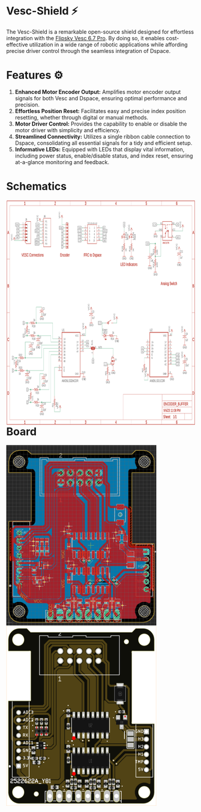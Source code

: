 # Vesc-Shield ⚡️

The Vesc-Shield is a remarkable open-source shield designed for effortless integration with the [Flipsky Vesc 6.7 Pro](https://flipsky.net/products/flipsky-mini-fsesc6-7-pro-70a-base-on-vesc6-6-with-aluminum-anodized-heat-sink?variant=42664011956465&currency=USD&utm_medium=product_sync&utm_source=google&utm_content=sag_organic&utm_campaign=sag_organic&gad=1&gclid=CjwKCAjwo9unBhBTEiwAipC110jtGEOlnNmrO9Tqul8LjfJ8Tr05fPZSuTm81KGfPlVTePEtUpiYyBoCPOYQAvD_BwE). By doing so, it enables cost-effective utilization in a wide range of robotic applications while affording precise driver control through the seamless integration of Dspace.

# Features ⚙️
1. **Enhanced Motor Encoder Output:** Amplifies motor encoder output signals for both Vesc and Dspace, ensuring optimal performance and precision.<br/>
1. **Effortless Position Reset:** Facilitates easy and precise index position resetting, whether through digital or manual methods.<br/>
1. **Motor Driver Control:** Provides the capability to enable or disable the motor driver with simplicity and efficiency.<br/>
1. **Streamlined Connectivity:** Utilizes a single ribbon cable connection to Dspace, consolidating all essential signals for a tidy and efficient setup.<br/>
1. **Informative LEDs:** Equipped with LEDs that display vital information, including power status, enable/disable status, and index reset, ensuring at-a-glance monitoring and feedback.<br/>

# Schematics
<img align="left" src="https://github.com/Kunalverma1502/Vesc-Shield/blob/main/Images/Schematic%202.png" width="900" height="600"/><br/>
<br/>
<br/>

# Board 
<img align="left" src="https://github.com/Kunalverma1502/Vesc-Shield/blob/main/Images/Board.png" width="400" height="480"/>
<img align="left" src="https://github.com/Kunalverma1502/Vesc-Shield/blob/main/Images/Parts%20Placement.png" width="400" height="480"/>
